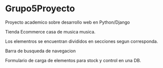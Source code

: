 # Grupo5Proyecto

Proyecto academico sobre desarrollo web en Python/Django

Tienda Ecommerce casa de musica musica.

Los elementros se encuentran divididos en secciones segun corresponda.

Barra de busqueda de navegacion

Formulario de carga de elementos para stock y control en una DB.